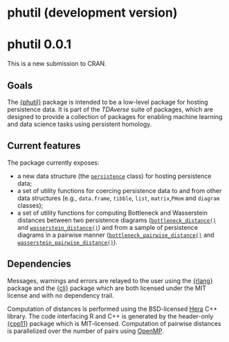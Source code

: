 # phutil (development version)

# phutil 0.0.1

This is a new submission to CRAN.

## Goals

The [{phutil}](https://tdaverse.github.io/phutil/) package is intended to be a
low-level package for hosting persistence data. It is part of the *TDAverse*
suite of packages, which are designed to provide a collection of packages for
enabling machine learning and data science tasks using persistent homology.

## Current features

The package currently exposes:

- a new data structure (the
[`persistence`](https://tdaverse.github.io/phutil/reference/persistence.html)
class) for hosting persistence data;
- a set of utility functions for coercing persistence data to and from
other data structures (e.g., `data.frame`, `tibble`, `list`, `matrix`,`PHom` and
`diagram` classes);
- a set of utility functions for computing Bottleneck and Wasserstein distances
between two persistence diagrams
([`bottleneck_distance()`](https://tdaverse.github.io/phutil/reference/distances.html)
and
[`wasserstein_distance()`](https://tdaverse.github.io/phutil/reference/distances.html))
and from a sample of persistence diagrams in a pairwise manner
([`bottleneck_pairwise_distance()`](https://tdaverse.github.io/phutil/reference/pairwise-distances.html)
and
[`wasserstein_pairwise_distance()`](https://tdaverse.github.io/phutil/reference/pairwise-distances.html)).

## Dependencies

Messages, warnings and errors are relayed to the user using the
[{rlang}](https://rlang.r-lib.org) package and the
[{cli}](https://cli.r-lib.org) package which are both licensed under the MIT
license and with no dependency trail.

Computation of distances is performed using the BSD-licensed
[Hera](https://github.com/anigmetov/hera) C++ library. The code interfacing R
and C++ is generated by the header-only [{cpp11}](https://cpp11.r-lib.org)
package which is MIT-licensed. Computation of pairwise distances is parallelized
over the number of pairs using [OpenMP](https://www.openmp.org/).
